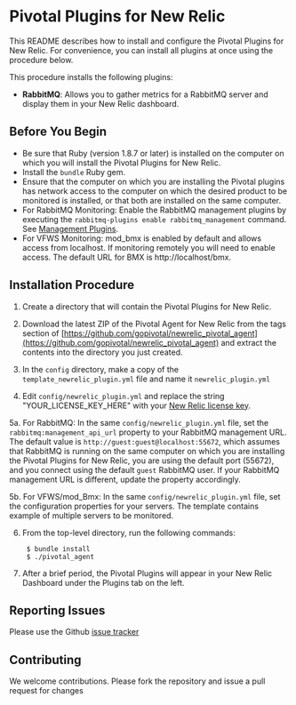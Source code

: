 # Pivotal Plugins for New Relic

This README describes how to install and configure the Pivotal Plugins for New Relic.  For convenience, you can install all plugins at once using the procedure below.  

This procedure installs the following plugins:

* **RabbitMQ**: Allows you to gather metrics for a RabbitMQ server and display them in your New Relic dashboard.

## Before You Begin

* Be sure that Ruby (version 1.8.7 or later) is installed on the computer on which you will install the Pivotal Plugins for New Relic.  
* Install the `bundle` Ruby gem.
* Ensure that the computer on which you are installing the Pivotal plugins has network access to the computer on which the desired product to be monitored is installed, or that both are installed on the same computer.
* For RabbitMQ Monitoring: Enable the RabbitMQ management plugins by executing the `rabbitmq-plugins enable rabbitmq_management` command.  See [Management Plugins](http://www.rabbitmq.com/management.html).
* For VFWS Monitoring: mod_bmx is enabled by default and allows access from localhost. If monitoring remotely you will need to enable access. The default URL for BMX is http://localhost/bmx.

## Installation Procedure

1. Create a directory that will contain the Pivotal Plugins for New Relic.

1. Download the latest ZIP of the Pivotal Agent for New Relic from the tags section of  [https://github.com/gopivotal/newrelic_pivotal_agent](https://github.com/gopivotal/newrelic_pivotal_agent) and extract the contents into the directory you just created.

3. In the `config` directory, make a copy of the `template_newrelic_plugin.yml` file and name it `newrelic_plugin.yml`

4. Edit `config/newrelic_plugin.yml` and replace the string "YOUR_LICENSE_KEY_HERE" with your [New Relic license key](https://newrelic.com/docs/subscriptions/license-key).   

5a. For RabbitMQ: In the same `config/newrelic_plugin.yml` file, set the `rabbitmq:management_api_url` property to your RabbitMQ management URL.  The default value is `http://guest:guest@localhost:55672`, which assumes that RabbitMQ is running on the same computer on which you are installing the Pivotal Plugins for New Relic, you are using the default port (55672), and you connect using the default `guest` RabbitMQ user.  If your RabbitMQ management URL is different, update the property accordingly.

5b. For VFWS/mod_Bmx: In the same `config/newrelic_plugin.yml` file, set the configuration properties for your servers. The template contains example of multiple servers to be monitored.

6. From the top-level directory, run the following commands: 

        $ bundle install
        $ ./pivotal_agent
7. After a brief period, the Pivotal Plugins will appear in your New Relic Dashboard under the Plugins tab on the left. 

## Reporting Issues

Please use the Github [issue tracker](https://github.com/gopivotal/newrelic_pivotal_agent/issues)

## Contributing

We welcome contributions. Please fork the repository and issue a pull request for changes

